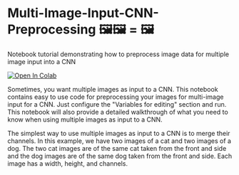 # Multi-Image-Input-CNN-Preprocessing 🖼️🖼️ = 🖼️
Notebook tutorial demonstrating how to preprocess image data for multiple image input into a CNN

<a href="https://colab.research.google.com/github/FuturistAcoustics/Multi-Image-Input-CNN-Preprocessing/blob/main/NotebookAndGuide.ipynb" target="_blank">
  <img src="https://colab.research.google.com/assets/colab-badge.svg" alt="Open In Colab"/>
</a>

Sometimes, you want multiple images as input to a CNN. This notebook contains easy to use code for preprocessing your images for multi-image input for a CNN. Just configure the "Variables for editing" section and run. This notebook will also provide a detailed walkthrough of what you need to know when using multiple images as input to a CNN.

The simplest way to use multiple images as input to a CNN is to merge their channels. In this example, we have two images of a cat and two images of a dog. The two cat images are of the same cat taken from the front and side and the dog images are of the same dog taken from the front and side. Each image has a width, height, and channels.
